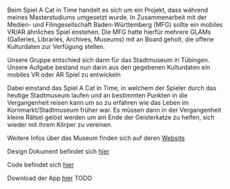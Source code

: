 Beim Spiel A Cat in Time handelt es sich um ein Projekt, dass während meines Masterstudiums umgesetzt wurde. 
In Zusammenarbeit mit der Medien- und Filmgesellschaft Baden-Württemberg (MFG) sollte ein mobiles VR/AR ähnliches Spiel enstehen.
Die MFG hatte hierfür mehrere GLAMs (Galleries, Libraries, Archives, Museums) mit an Board geholt, die offene Kulturdaten zur Verfügung stellen.

Unsere Gruppe entschied sich dann für das Stadtmuseum in Tübingen. Unsere Aufgabe bestand nun darin aus den gegebenen Kulturdaten ein mobiles VR oder AR Spiel zu entwickeln

Dabei einstand das Spiel A Cat in Time, in welchem der Spieler durch das heutige Stadtmuseum laufen und an bestimmten Punkten in die Vergangenheit reisen kann um so zu erfahren wie das Leben im Kornmarkt/Stadtmuseum früher war.
Es müssen dann in der Vergangenheit kleine Rätsel gelöst werden um am Ende der Geisterkatze zu helfen, sich wieder mit ihrem Körper zu vereinen.

Weitere Infos über das Museum finden sich auf deren [Website](https://www.tuebingen.de/stadtmuseum/)

Design Dokument befindet sich [hier](https://github.com/P34nut/A_Cat_In_Time/blob/master/Abgabe/Game%20Design%20Dokument.pdf)

Code befindet sich [hier](https://github.com/P34nut/A_Cat_In_Time)

Download der App [hier]() TODO
